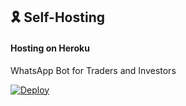 ## 🎗 Self-Hosting
 
 #### **Hosting on Heroku**
 WhatsApp Bot for Traders and Investors

[![Deploy](https://www.herokucdn.com/deploy/button.svg)](https://heroku.com/deploy?template=https://github.com/v0idexis/ICBot/tree/temp)
